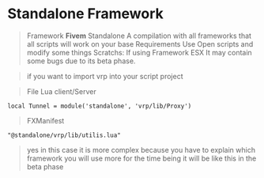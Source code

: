# Standalone Framework
> Framework **Fivem** Standalone A compilation with all frameworks that all scripts will work on your base Requirements Use Open scripts and modify some things  Scratchs:  If using Framework ESX It may contain some bugs due to its beta phase.

> if you want to import vrp into your script project

> File Lua client/Server

``local Tunnel = module('standalone', 'vrp/lib/Proxy')``

> FXManifest 

`` "@standalone/vrp/lib/utilis.lua" ``

> yes in this case it is more complex because you have to explain which framework you will use more for the time being it will be like this in the beta phase
